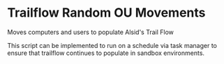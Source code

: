 # Trailflow Random OU Movements
 Moves computers and users to populate Alsid's Trail Flow

This script can be implemented to run on a schedule via task manager to ensure that trailflow continues to populate in sandbox environments.
